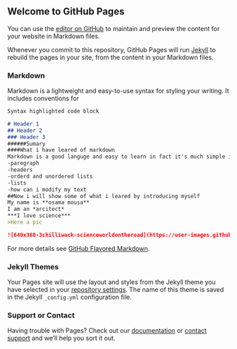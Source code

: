 ## Welcome to GitHub Pages

You can use the [editor on GitHub](https://github.com/osamamousa204/learning-journal/edit/master/README.md) to maintain and preview the content for your website in Markdown files.

Whenever you commit to this repository, GitHub Pages will run [Jekyll](https://jekyllrb.com/) to rebuild the pages in your site, from the content in your Markdown files.

### Markdown

Markdown is a lightweight and easy-to-use syntax for styling your writing. It includes conventions for

```markdown
Syntax highlighted code block

# Header 1
## Header 2
### Header 3
######Sumary
####What i have leared of markdown
Markdown is a good languge and easy to learn in fact it's much simple if i want to compare it with css,so what i have learned:
-paregraph
-headers
-orderd and unordered lists
-lists
-how can i modify my text
##Now i will show some of what i leared by introducing myself
My name is **osama mousa**
I am an *arcitect*
***I love science***
>Here a pic

![640x360-3chilliwack-scienceworldontheroad](https://user-images.githubusercontent.com/60567599/73606925-70fab900-45b8-11ea-83dd-7668010efd31.png)


```

For more details see [GitHub Flavored Markdown](https://guides.github.com/features/mastering-markdown/).

### Jekyll Themes

Your Pages site will use the layout and styles from the Jekyll theme you have selected in your [repository settings](https://github.com/osamamousa204/learning-journal/settings). The name of this theme is saved in the Jekyll `_config.yml` configuration file.

### Support or Contact

Having trouble with Pages? Check out our [documentation](https://help.github.com/categories/github-pages-basics/) or [contact support](https://github.com/contact) and we’ll help you sort it out.
